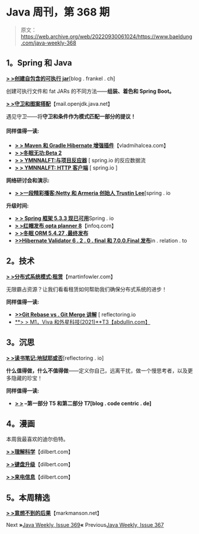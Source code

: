 # Java 周刊，第 368 期

> 原文：<https://web.archive.org/web/20220930061024/https://www.baeldung.com/java-weekly-368>

## 1。Spring 和 Java

[**> >创建自包含的可执行 jar**](https://web.archive.org/web/20220701012112/https://blog.frankel.ch/creating-self-contained-executable-jars/)[blog . frankel . ch]

创建可执行文件和 fat JARs 的不同方法——**组装、着色和 Spring Boot。**

[**> >守卫和图案搭配**](https://web.archive.org/web/20220701012112/https://mail.openjdk.java.net/pipermail/amber-spec-experts/2021-January/002710.html)【mail.openjdk.java.net】

遇见守卫——将**守卫和条件作为模式匹配一部分的提议！**

#### 同样值得一读:

*   [**> > Maven 和 Gradle Hibernate 增强插件**](https://web.archive.org/web/20220701012112/https://vladmihalcea.com/maven-gradle-hibernate-enhance-plugin/)【vladmihalcea.com】
*   [**> >冬眠无功:Beta 2**](https://web.archive.org/web/20220701012112/https://in.relation.to/2021/01/07/hibernate-reactive-beta2/)
*   [**> > YMNNALFT:与项目反应器**](https://web.archive.org/web/20220701012112/https://spring.io/blog/2021/01/06/ymnnalft-reactive-dataflow-with-project-reactor) [ spring.io 的反应数据流
*   [**> > YMNNALFT: HTTP 客户端**](https://web.archive.org/web/20220701012112/https://spring.io/blog/2021/01/11/ymnnalft-http-clients) [ spring.io ]

**网络研讨会和演示:**

*   [**> >一段精彩播客:Netty 和 Armeria 创始人 Trustin Lee**](https://web.archive.org/web/20220701012112/https://spring.io/blog/2021/01/07/a-bootiful-podcast-netty-and-armeria-founder-trustin-lee)[spring . io

**升级时间:**

*   [**> > Spring 框架 5.3.3 现已可用**](https://web.archive.org/web/20220701012112/https://spring.io/blog/2021/01/11/spring-framework-5-3-3-available-now)Spring . io
*   [**> >红帽发布 opta planner 8**](https://web.archive.org/web/20220701012112/https://www.infoq.com/news/2021/01/red-hat-released-optaplanner-8/)【infoq.com】
*   [**> >冬眠 ORM 5.4.27 .最终发布**](https://web.archive.org/web/20220701012112/https://in.relation.to/2021/01/06/hibernate-orm-5427-final-release/)
*   [**>>Hibernate Validator 6 . 2 . 0 . final 和 7.0.0.Final 发布**](https://web.archive.org/web/20220701012112/https://in.relation.to/2021/01/06/hibernate-validator-700-62-final-released/)in . relation . to

## 2。技术

[**> >分布式系统模式:租赁**](https://web.archive.org/web/20220701012112/https://martinfowler.com/articles/patterns-of-distributed-systems/time-bound-lease.html)【martinfowler.com】

无限霸占资源？让我们看看租赁如何帮助我们确保分布式系统的进步！

**同样值得一读:**

*   [**>>Git Rebase vs . Git Merge 讲解**](https://web.archive.org/web/20220701012112/https://reflectoring.io/git-rebase-merge/) [ reflectoring.io
*   [**> > M1，Viva 和外星科技(2021)**T3【abdullin.com】](https://web.archive.org/web/20220701012112/https://abdullin.com/m1-viva-and-alien-tech/)

## 3。沉思

[**> >读书笔记:地狱耶或否**](https://web.archive.org/web/20220701012112/https://reflectoring.io/book-review-hell-yeah-or-no/)[reflectoring . io]

**什么值得做，什么不值得做**——定义你自己，远离干扰，做一个慢思考者，以及更多隐藏的珍宝！

**同样值得一读:**

*   **[> >](https://web.archive.org/web/20220701012112/https://blog.codecentric.de/en/2021/01/measuring-collaboration-tool-success-still-a-fool-with-a-tool-part-1-of-2/) –第一部分 T5 和第二部分 T7[blog . code centric . de]**

## 4。漫画

本周我最喜欢的迪尔伯特。

[**> >理解科学**](https://web.archive.org/web/20220701012112/https://dilbert.com/strip/2021-01-14)【dilbert.com】

[**> >键盘升级**](https://web.archive.org/web/20220701012112/https://dilbert.com/strip/2021-01-11)【dilbert.com】

[**> >来电信息**](https://web.archive.org/web/20220701012112/https://dilbert.com/strip/2021-01-07)【dilbert.com】

## 5。本周精选

**[> >意想不到的后果](https://web.archive.org/web/20220701012112/https://markmanson.net/unintended-consequences)**【markmanson.net】

Next **»**[Java Weekly, Issue 369](/web/20220701012112/https://www.baeldung.com/java-weekly-369)**«** Previous[Java Weekly, Issue 367](/web/20220701012112/https://www.baeldung.com/java-weekly-367)